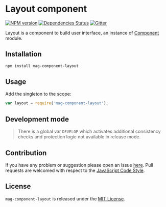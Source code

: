Layout component
================

[![NPM version](https://img.shields.io/npm/v/mag-component-layout.svg?style=flat-square)](https://www.npmjs.com/package/mag-component-layout)
[![Dependencies Status](https://img.shields.io/david/spasdk/component-layout.svg?style=flat-square)](https://david-dm.org/spasdk/component-layout)
[![Gitter](https://img.shields.io/badge/gitter-join%20chat-blue.svg?style=flat-square)](https://gitter.im/DarkPark/spasdk)


Layout is a component to build user interface, an instance of [Component](https://github.com/spasdk/component) module.


## Installation ##

```bash
npm install mag-component-layout
```


## Usage ##

Add the singleton to the scope:

```js
var layout = require('mag-component-layout');
```


## Development mode ##

> There is a global var `DEVELOP` which activates additional consistency checks and protection logic not available in release mode.


## Contribution ##

If you have any problem or suggestion please open an issue [here](https://github.com/spasdk/component-layout/issues).
Pull requests are welcomed with respect to the [JavaScript Code Style](https://github.com/DarkPark/jscs).


## License ##

`mag-component-layout` is released under the [MIT License](license.md).
